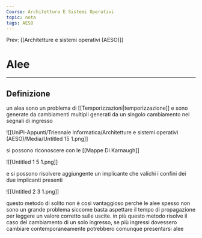 ```yaml
---
Course: Architettura E Sistemi Operativi
topic: nota
tags: AESO
---
```


Prev: [[Architetture e sistemi operativi (AESO)]]

# Alee
---
## Definizione

un alea sono un problema di [[Temporizzazioni|temporizzazione]] e sono generate da cambiamenti multipli generati da un singolo cambiamento nei segnali di ingresso

![[UniPi-Appunti/Triennale Informatica/Architetture e sistemi operativi (AESO)/Media/Untitled 15 1.png]]

si possono riconoscere con le [[Mappe Di Karnaugh]]

![[Untitled 1 5 1.png]]

e si possono risolvere aggiungente un implicante che valichi i confini dei due implicanti presenti

![[Untitled 2 3 1.png]]

questo metodo di solito non è cosi vantaggioso perché le alee spesso non sono un grande problema siccome basta aspettare il tempo di propagazione per leggere un valore corretto sulle uscite. in più questo metodo risolve il caso del cambiamento di un solo ingresso, se più ingressi dovessero cambiare contemporaneamente potrebbero comunque presentarsi alee

